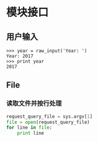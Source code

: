 # 模块接口

## 用户输入

```
>>> year = raw_input('Year: ')
Year: 2017
>>> print year
2017
```


## File

### 读取文件并按行处理

```python
request_query_file = sys.argv[1]
file = open(request_query_file)
for line in file:
    print line
```



